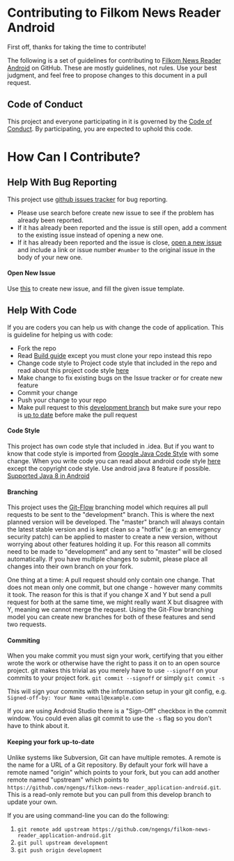 # Contributing to Filkom News Reader Android

First off, thanks for taking the time to contribute!

The following is a set of guidelines for contributing to [Filkom News Reader Android](https://github.com/ngengs/filkom-news-reader_application-android) on GitHub. These are mostly guidelines, not rules. Use your best judgment, and feel free to propose changes to this document in a pull request.

## Code of Conduct

This project and everyone participating in it is governed by the [Code of Conduct](.github/CODE_OF_CONDUCT.md). By participating, you are expected to uphold this code.

# How Can I Contribute?
## Help With Bug Reporting
This project use [github issues tracker](https://github.com/ngengs/filkom-news-reader_application-android/issues) for bug reporting.
* Please use search before create new issue to see if the problem has already been reported.
* If it has already been reported and the issue is still open, add a comment to the existing issue instead of opening a new one.
* If it has already been reported and the issue is close, [open a new issue](#open-new-issue) and include a link or issue number ``#number`` to the original issue in the body of your new one.

#### Open New Issue
Use [this](https://github.com/ngengs/filkom-news-reader_application-android/issues/new) to create new issue, and fill the given issue template.

## Help With Code
If you are coders you can help us with change the code of application.
This is guideline for helping us with code:
* Fork the repo
* Read [Build guide](https://github.com/ngengs/filkom-news-reader_application-android#build) except you must clone your repo instead this repo
* Change code style to Project code style that included in the repo and read about this project code style [here](#code-style)
* Make change to fix existing bugs on the Issue tracker or for create new feature
* Commit your change
* Push your change to your repo
* Make pull request to this [development branch](#branching) but make sure your repo is [up to date](#keeping-your-fork-up-to-date) before make the pull request

#### Code Style
This project has own code style that included in .idea. But if you want to know that code style is imported from [Google Java Code Style](https://github.com/google/styleguide/blob/gh-pages/intellij-java-google-style.xml) with some change.
When you write code you can read about android code style [here](https://source.android.com/source/code-style) except the copyright code style.
Use android java 8 feature if possible. [Supported Java 8 in Android](https://developer.android.com/studio/write/java8-support.html)

#### Branching
This project uses the [Git-Flow](http://nvie.com/posts/a-successful-git-branching-model/) branching model which requires all pull requests to be sent to the "development" branch. This is
where the next planned version will be developed. The "master" branch will always contain the latest stable version and is kept clean so a "hotfix" (e.g: an emergency security patch) can be applied to master to create a new version, without worrying about other features holding it up. For this reason all commits need to be made to "development" and any sent to "master" will be closed automatically. If you have multiple changes to submit, please place all changes into their own branch on your fork.

One thing at a time: A pull request should only contain one change. That does not mean only one commit, but one change - however many commits it took. The reason for this is that if you change X and Y but send a pull request for both at the same time, we might really want X but disagree with Y, meaning we cannot merge the request. Using the Git-Flow branching model you can create new branches for both of these features and send two requests.

#### Commiting
When you make commit you must sign your work, certifying that you either wrote the work or otherwise have the right to pass it on to an open source project. git makes this trivial as you merely have to use `--signoff` on your commits to your project fork.
`git commit --signoff`
or simply
`git commit -s`

This will sign your commits with the information setup in your git config, e.g.
`Signed-off-by: Your Name <email@example.com>`

If you are using Android Studio there is a "Sign-Off" checkbox in the commit window. You could even alias git commit to use the `-s` flag so you don't have to think about it.

#### Keeping your fork up-to-date
Unlike systems like Subversion, Git can have multiple remotes. A remote is the name for a URL of a Git repository. By default your fork will have a remote named "origin" which points to your fork, but you can add another remote named "upstream" which points to `https://github.com/ngengs/filkom-news-reader_application-android.git`. This is a read-only remote but you can pull from this develop branch to update your own.

If you are using command-line you can do the following:

1. `git remote add upstream https://github.com/ngengs/filkom-news-reader_application-android.git`
2. `git pull upstream development`
3. `git push origin development`
